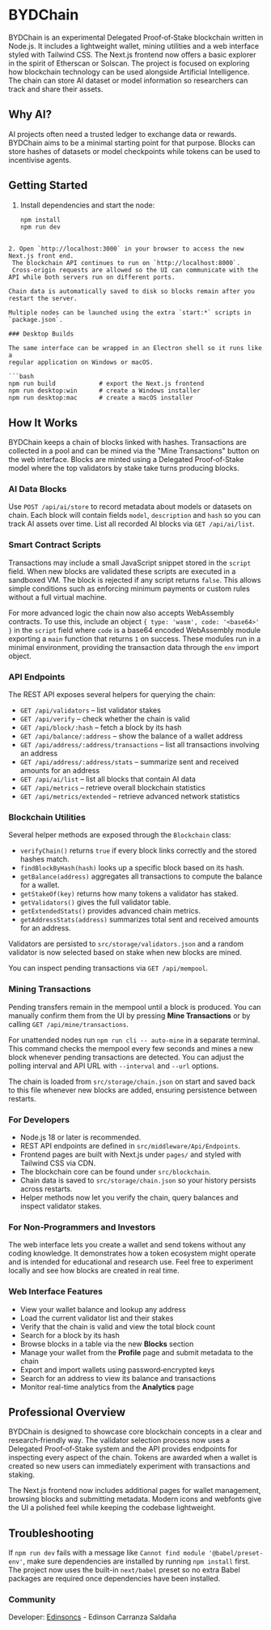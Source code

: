 # BYDChain

BYDChain is an experimental Delegated Proof‑of‑Stake blockchain written in Node.js. It includes
a lightweight wallet, mining utilities and a web interface styled with
Tailwind CSS. The Next.js frontend now offers a basic explorer in the spirit of
Etherscan or Solscan. The project is focused on exploring how blockchain technology can
be used alongside Artificial Intelligence. The chain can store AI dataset or
model information so researchers can track and share their assets.


## Why AI?

AI projects often need a trusted ledger to exchange data or rewards. BYDChain aims
to be a minimal starting point for that purpose. Blocks can store hashes of
datasets or model checkpoints while tokens can be used to incentivise agents.

## Getting Started

1. Install dependencies and start the node:

   ```bash
   npm install
   npm run dev
  ```

2. Open `http://localhost:3000` in your browser to access the new Next.js front end.
   The blockchain API continues to run on `http://localhost:8000`.
   Cross-origin requests are allowed so the UI can communicate with the API while both servers run on different ports.

Chain data is automatically saved to disk so blocks remain after you restart the server.

Multiple nodes can be launched using the extra `start:*` scripts in
`package.json`.

### Desktop Builds

The same interface can be wrapped in an Electron shell so it runs like a
regular application on Windows or macOS.

```bash
npm run build            # export the Next.js frontend
npm run desktop:win      # create a Windows installer
npm run desktop:mac      # create a macOS installer
```

## How It Works

BYDChain keeps a chain of blocks linked with hashes. Transactions are collected in a
pool and can be mined via the "Mine Transactions" button on the web interface.
Blocks are minted using a Delegated Proof‑of‑Stake model where the top
validators by stake take turns producing blocks.

### AI Data Blocks

Use `POST /api/ai/store` to record metadata about models or datasets on chain.
Each block will contain fields `model`, `description` and `hash` so you can
track AI assets over time. List all recorded AI blocks via
`GET /api/ai/list`.

### Smart Contract Scripts

Transactions may include a small JavaScript snippet stored in the `script`
field. When new blocks are validated these scripts are executed in a sandboxed
VM. The block is rejected if any script returns `false`. This allows simple
conditions such as enforcing minimum payments or custom rules without a full
virtual machine.

For more advanced logic the chain now also accepts WebAssembly contracts. To
use this, include an object `{ type: 'wasm', code: '<base64>' }` in the
`script` field where `code` is a base64 encoded WebAssembly module exporting a
`main` function that returns `1` on success. These modules run in a minimal
environment, providing the transaction data through the `env` import object.

### API Endpoints

The REST API exposes several helpers for querying the chain:

- `GET /api/validators` – list validator stakes
- `GET /api/verify` – check whether the chain is valid
- `GET /api/block/:hash` – fetch a block by its hash
- `GET /api/balance/:address` – show the balance of a wallet address
- `GET /api/address/:address/transactions` – list all transactions involving an address
- `GET /api/address/:address/stats` – summarize sent and received amounts for an address
- `GET /api/ai/list` – list all blocks that contain AI data
- `GET /api/metrics` – retrieve overall blockchain statistics
- `GET /api/metrics/extended` – retrieve advanced network statistics

### Blockchain Utilities

Several helper methods are exposed through the `Blockchain` class:

- `verifyChain()` returns `true` if every block links correctly and the
  stored hashes match.
- `findBlockByHash(hash)` looks up a specific block based on its hash.
- `getBalance(address)` aggregates all transactions to compute the balance
  for a wallet.
- `getStakeOf(key)` returns how many tokens a validator has staked.
- `getValidators()` gives the full validator table.
- `getExtendedStats()` provides advanced chain metrics.
- `getAddressStats(address)` summarizes total sent and received amounts for an address.

Validators are persisted to `src/storage/validators.json` and a random
validator is now selected based on stake when new blocks are mined.

You can inspect pending transactions via `GET /api/mempool`.

### Mining Transactions

Pending transfers remain in the mempool until a block is produced. You can
manually confirm them from the UI by pressing **Mine Transactions** or by
calling `GET /api/mine/transactions`.

For unattended nodes run `npm run cli -- auto-mine` in a separate terminal.
This command checks the mempool every few seconds and mines a new block
whenever pending transactions are detected. You can adjust the polling
interval and API URL with `--interval` and `--url` options.

The chain is loaded from `src/storage/chain.json` on start and saved back to
this file whenever new blocks are added, ensuring persistence between restarts.


### For Developers

- Node.js 18 or later is recommended.
- REST API endpoints are defined in `src/middleware/Api/Endpoints`.
- Frontend pages are built with Next.js under `pages/` and styled with
  Tailwind CSS via CDN.
- The blockchain core can be found under `src/blockchain`.
- Chain data is saved to `src/storage/chain.json` so your history persists across restarts.
- Helper methods now let you verify the chain, query balances and inspect validator stakes.

### For Non‑Programmers and Investors

The web interface lets you create a wallet and send tokens without any coding
knowledge.  It demonstrates how a token ecosystem might operate and is intended
for educational and research use.  Feel free to experiment locally and see how
blocks are created in real time.

### Web Interface Features

- View your wallet balance and lookup any address
- Load the current validator list and their stakes
- Verify that the chain is valid and view the total block count
- Search for a block by its hash
- Browse blocks in a table via the new **Blocks** section
- Manage your wallet from the **Profile** page and submit metadata to the chain
- Export and import wallets using password‑encrypted keys
- Search for an address to view its balance and transactions
- Monitor real-time analytics from the **Analytics** page

## Professional Overview

BYDChain is designed to showcase core blockchain concepts in a clear and
research‑friendly way. The validator selection process now uses a Delegated
Proof‑of‑Stake system and the API provides endpoints for inspecting
every aspect of the chain. Tokens are awarded when a wallet is created so
new users can immediately experiment with transactions and staking.

The Next.js frontend now includes additional pages for wallet management,
browsing blocks and submitting metadata. Modern icons and webfonts give the
UI a polished feel while keeping the codebase lightweight.

## Troubleshooting

If `npm run dev` fails with a message like `Cannot find module '@babel/preset-env'`,
make sure dependencies are installed by running `npm install` first. The
project now uses the built-in `next/babel` preset so no extra Babel packages are
required once dependencies have been installed.

### Community

Developer: [Edinsoncs](https://edinsoncs.com) - Edinson Carranza Saldaña







